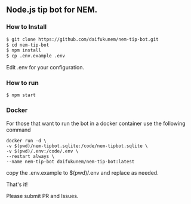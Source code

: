 ## Node.js tip bot for NEM.

### How to Install

```sh
$ git clone https://github.com/daifukunem/nem-tip-bot.git
$ cd nem-tip-bot
$ npm install
$ cp .env.example .env
```

Edit .env for your configuration.

### How to run
```
$ npm start
```

### Docker

For those that want to run the bot in a docker container
use the following command

```
docker run -d \
-v $(pwd)/nem-tipbot.sqlite:/code/nem-tipbot.sqlite \
-v $(pwd)/.env:/code/.env \
--restart always \
--name nem-tip-bot daifukunem/nem-tip-bot:latest
```

copy the .env.example to $(pwd)/.env and replace as needed.

That's it!

Please submit PR and Issues.